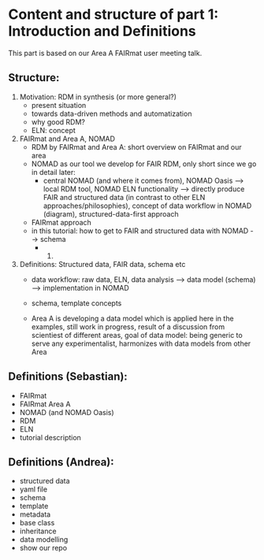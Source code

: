 # Content and structure of part 1: Introduction and Definitions

This part is based on our Area A FAIRmat user meeting talk.

## Structure:
1. Motivation: RDM in synthesis (or more general?)
   * present situation 
   * towards data-driven methods and automatization
   * why good RDM?
   * ELN: concept 
2. FAIRmat and Area A, NOMAD
   * RDM by FAIRmat and Area A: short overview on FAIRmat and our area
   * NOMAD as our tool we develop for FAIR RDM, only short since we go in detail later:
     * central NOMAD (and where it comes from), NOMAD Oasis --> local RDM tool, NOMAD ELN functionality --> directly produce FAIR and structured data (in contrast to other ELN approaches/philosophies), concept of data workflow in NOMAD (diagram), structured-data-first approach
   * FAIRmat approach
   * in this tutorial: how to get to FAIR and structured data with NOMAD --> schema 
     * 1. 
3. Definitions: Structured data, FAIR data, schema etc
   * data workflow: raw data, ELN, data analysis --> data model (schema) --> implementation in NOMAD
   * schema, template concepts
   
   * Area A is developing a data model which is applied here in the examples, still work in progress, result of a discussion from scientiest of different areas, goal of data model: being generic to serve any experimentalist, harmonizes with data models from other Area



## Definitions (Sebastian):
* FAIRmat
* FAIRmat Area A
* NOMAD (and NOMAD Oasis)
* RDM
* ELN
* tutorial description

## Definitions (Andrea):
* structured data
* yaml file
* schema
* template
* metadata
* base class
* inheritance
* data modelling 
* show our repo
